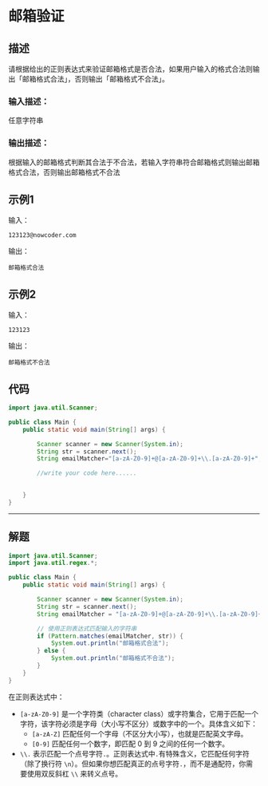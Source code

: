 # 邮箱验证

## 描述

请根据给出的正则表达式来验证邮箱格式是否合法，如果用户输入的格式合法则输出「邮箱格式合法」，否则输出「邮箱格式不合法」。

### 输入描述：

任意字符串

### 输出描述：

根据输入的邮箱格式判断其合法于不合法，若输入字符串符合邮箱格式则输出邮箱格式合法，否则输出邮箱格式不合法

## 示例1

输入：

```
123123@nowcoder.com
```

输出：

```
邮箱格式合法
```

## 示例2

输入：

```
123123
```

输出：

```
邮箱格式不合法
```

## 代码

```java
import java.util.Scanner;

public class Main {
    public static void main(String[] args) {

        Scanner scanner = new Scanner(System.in);
        String str = scanner.next();
        String emailMatcher="[a-zA-Z0-9]+@[a-zA-Z0-9]+\\.[a-zA-Z0-9]+";

        //write your code here......
        

    }
}
```



---



## 解题

```java
import java.util.Scanner;
import java.util.regex.*;

public class Main {
    public static void main(String[] args) {

        Scanner scanner = new Scanner(System.in);
        String str = scanner.next();
        String emailMatcher = "[a-zA-Z0-9]+@[a-zA-Z0-9]+\\.[a-zA-Z0-9]+";

        // 使用正则表达式匹配输入的字符串
        if (Pattern.matches(emailMatcher, str)) {
            System.out.println("邮箱格式合法");
        } else {
            System.out.println("邮箱格式不合法");
        }
    }
}
```

在正则表达式中：

- `[a-zA-Z0-9]` 是一个字符类（character class）或字符集合，它用于匹配一个字符，该字符必须是字母（大小写不区分）或数字中的一个。具体含义如下：
  - `[a-zA-Z]` 匹配任何一个字母（不区分大小写），也就是匹配英文字母。
  - `[0-9]` 匹配任何一个数字，即匹配 0 到 9 之间的任何一个数字。
- `\\.` 表示匹配一个点号字符`.`。正则表达式中`.`有特殊含义，它匹配任何字符（除了换行符 `\n`）。但如果你想匹配真正的点号字符`.`，而不是通配符，你需要使用双反斜杠 `\\` 来转义点号。